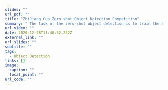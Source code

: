 ```yaml
---
slides: ""
url_pdf: ""
title: "ZhiJiang Cup Zero-shot Object Detection Competition"
summary: " The task of the zero-shot object detection is to train the object-detection model on the known categories, but it is required that the model can be used to detect the unknown categories. We gained 3rd in final. The method is planning to submit to IJCAI-21. \r\n"
url_video: ""
date: 2020-12-28T11:40:52.252Z
external_link: ""
url_slides: ""
subtitle: ""
tags:
  - Object Detection
links: []
image:
  caption: ""
  focal_point: ""
url_code: ""
---
```


